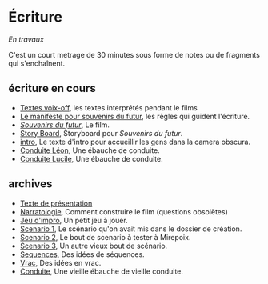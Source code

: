 # Écriture

*En travaux*

C'est un court metrage de 30 minutes sous forme de notes ou de fragments qui s'enchaînent.

## écriture en cours
- [Textes voix-off](textes-voix-off.md), les textes interprétés pendant le films
- [Le manifeste pour souvenirs du futur](manifeste.md), les règles qui guident l'écriture.
- [*Souvenirs du futur*](souvenirs-du-futur.md), Le film.
- [Story Board](storyboard.md), Storyboard pour *Souvenirs du futur*.
- [intro](intro.md), Le texte d'intro pour accueillir les gens dans la camera obscura.
- [Conduite Léon](conduite-leon.md), Une ébauche de conduite.
- [Conduite Lucile](conduite-lucile.md), Une ébauche de conduite.

## archives

- [Texte de présentation](presentation.md)
- [Narratologie](narratologie.md), Comment construire le film (questions obsolètes)
- [Jeu d'impro](jeuimpro.md), Un petit jeu à jouer.
- [Scenario 1](scenar1.md), Le scénario qu'on avait mis dans le dossier de création.
- [Scenario 2](scenar2.md), Le bout de scenario à tester à Mirepoix.
- [Scenario 3](scenar3.md), Un autre vieux bout de scénario.
- [Sequences](sequences.md), Des idées de séquences.
- [Vrac](vrac.md), Des idées en vrac.
- [Conduite](conduite.md), Une vieille ébauche de vieille conduite.

